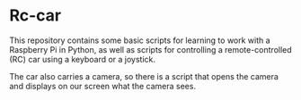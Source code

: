 # Rc-car
This repository contains some basic scripts for learning to work with a Raspberry Pi in Python, as well as scripts for controlling a remote-controlled (RC) car using a keyboard or a joystick. 

The car also carries a camera, so there is a script that opens the camera and displays on our screen what the camera sees.
